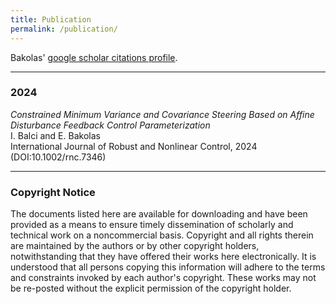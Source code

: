 ```yaml
---
title: Publication
permalink: /publication/
---
```


Bakolas' [google scholar citations profile](https://scholar.google.com/citations?user=mnXfihQAAAAJ&hl=en&oi=ao).

<hr>

### 2024

_Constrained Minimum Variance and Covariance Steering Based on Affine Disturbance Feedback Control Parameterization_<br>
I. Balci and E. Bakolas<br>
International Journal of Robust and Nonlinear Control, 2024 (DOI:10.1002/rnc.7346)

<hr>

### Copyright Notice

The documents listed here are available for downloading and have been provided as a means to ensure timely dissemination of scholarly and technical work on a noncommercial basis. Copyright and all rights therein are maintained by the authors or by other copyright holders, notwithstanding that they have offered their works here electronically. It is understood that all persons copying this information will adhere to the terms and constraints invoked by each author's copyright. These works may not be re-posted without the explicit permission of the copyright holder.
